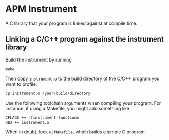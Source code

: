 # APM Instrument

A C library that your program is linked against at compile time.

## Linking a C/C++ program against the instrument library

Build the instrument by running

	make

Then copy `instrument.o` to the build directory of the C/C++ program you want to
profile.

	cp instrument.o /your/build/directory

Use the following toolchain arguments when compiling your program. For instance,
if using a Makefile, you might add something like

	CFLAGS += -finstrument-functions
	OBJ += instrument.o

When in doubt, look at `Makefile`, which builds a simple C program.
